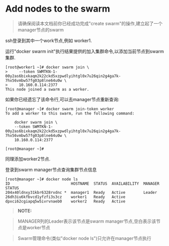 # Add nodes to the swarm

> 请确保阅读本文档前你已经成功完成"create swarm"的操作,建立起了一个manager节点的swarm

ssh登录到其中一个work节点,例如 worker1.

运行"docker swarm init"执行结果提供的加入集群命令,以添加当前节点到swarm集群.

```
[root@worker1 ~]# docker swarm join \
>     --token SWMTKN-1-00y2as6bixkaqm2k22ckd5xzpwdlyihtgl0x7u26qin2g4ga7k-7hx56vmbw57fg03p8lne64u0w \
>     10.160.0.114:2377
This node joined a swarm as a worker.
```

如果你已经遗忘了该命令行,可以去manager节点重新查询:

```
[root@manager ~]# docker swarm join-token worker
To add a worker to this swarm, run the following command:

    docker swarm join \
    --token SWMTKN-1-00y2as6bixkaqm2k22ckd5xzpwdlyihtgl0x7u26qin2g4ga7k-7hx56vmbw57fg03p8lne64u0w \
    10.160.0.114:2377

[root@manager ~]#
```

同理添加worker2节点.

登录到swarm manager节点查询集群节点信息

```
[root@manager ~]# docker node ls
ID                           HOSTNAME  STATUS  AVAILABILITY  MANAGER STATUS
204x40ldnxy31kbr6328rvdnc *  manager1  Ready   Active        Leader
26dh3iu6kfbvcd1yfzfi3s3cz    worker1   Ready   Active        
dpxci62cgiapq5w5ivrvnaeb0    worker2   Ready   Active
```
> **NOTE:**

> MANAGER列的Leader表示该节点是swarm manager节点,空白表示该节点是worker节点

> Swarm管理命令(类似"docker node ls")只允许在manager节点执行